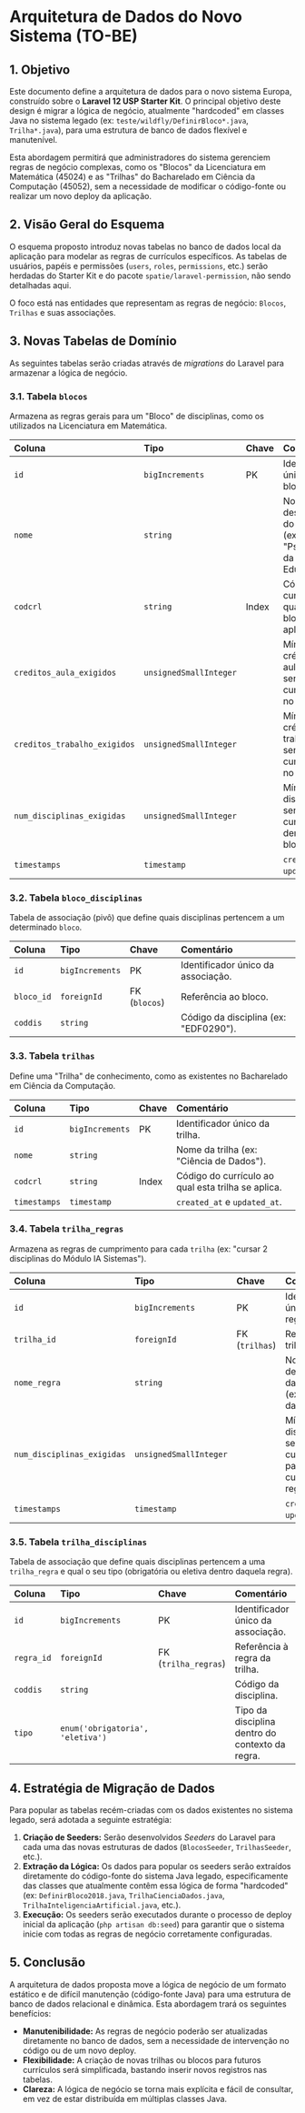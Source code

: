 # Arquitetura de Dados do Novo Sistema (TO-BE)

## 1. Objetivo

Este documento define a arquitetura de dados para o novo sistema Europa, construído sobre o **Laravel 12 USP Starter Kit**. O principal objetivo deste design é migrar a lógica de negócio, atualmente "hardcoded" em classes Java no sistema legado (ex: `teste/wildfly/DefinirBloco*.java`, `Trilha*.java`), para uma estrutura de banco de dados flexível e manutenível.

Esta abordagem permitirá que administradores do sistema gerenciem regras de negócio complexas, como os "Blocos" da Licenciatura em Matemática (45024) e as "Trilhas" do Bacharelado em Ciência da Computação (45052), sem a necessidade de modificar o código-fonte ou realizar um novo deploy da aplicação.

## 2. Visão Geral do Esquema

O esquema proposto introduz novas tabelas no banco de dados local da aplicação para modelar as regras de currículos específicos. As tabelas de usuários, papéis e permissões (`users`, `roles`, `permissions`, etc.) serão herdadas do Starter Kit e do pacote `spatie/laravel-permission`, não sendo detalhadas aqui.

O foco está nas entidades que representam as regras de negócio: `Blocos`, `Trilhas` e suas associações.

## 3. Novas Tabelas de Domínio

As seguintes tabelas serão criadas através de *migrations* do Laravel para armazenar a lógica de negócio.

### 3.1. Tabela `blocos`

Armazena as regras gerais para um "Bloco" de disciplinas, como os utilizados na Licenciatura em Matemática.

| Coluna | Tipo | Chave | Comentário |
| :--- | :--- | :--- | :--- |
| `id` | `bigIncrements` | PK | Identificador único do bloco. |
| `nome` | `string` | | Nome descritivo do bloco (ex: "Psicologia da Educação"). |
| `codcrl` | `string` | Index | Código do currículo ao qual este bloco se aplica. |
| `creditos_aula_exigidos` | `unsignedSmallInteger` | | Mínimo de créditos-aula a serem cumpridos no bloco. |
| `creditos_trabalho_exigidos`| `unsignedSmallInteger` | | Mínimo de créditos-trabalho a serem cumpridos no bloco. |
| `num_disciplinas_exigidas` | `unsignedSmallInteger` | | Mínimo de disciplinas a serem cursadas dentro do bloco. |
| `timestamps` | `timestamp` | | `created_at` e `updated_at`. |

### 3.2. Tabela `bloco_disciplinas`

Tabela de associação (pivô) que define quais disciplinas pertencem a um determinado `bloco`.

| Coluna | Tipo | Chave | Comentário |
| :--- | :--- | :--- | :--- |
| `id` | `bigIncrements` | PK | Identificador único da associação. |
| `bloco_id` | `foreignId` | FK (`blocos`) | Referência ao bloco. |
| `coddis` | `string` | | Código da disciplina (ex: "EDF0290"). |

### 3.3. Tabela `trilhas`

Define uma "Trilha" de conhecimento, como as existentes no Bacharelado em Ciência da Computação.

| Coluna | Tipo | Chave | Comentário |
| :--- | :--- | :--- | :--- |
| `id` | `bigIncrements` | PK | Identificador único da trilha. |
| `nome` | `string` | | Nome da trilha (ex: "Ciência de Dados"). |
| `codcrl` | `string` | Index | Código do currículo ao qual esta trilha se aplica. |
| `timestamps`| `timestamp` | | `created_at` e `updated_at`. |

### 3.4. Tabela `trilha_regras`

Armazena as regras de cumprimento para cada `trilha` (ex: "cursar 2 disciplinas do Módulo IA Sistemas").

| Coluna | Tipo | Chave | Comentário |
| :--- | :--- | :--- | :--- |
| `id` | `bigIncrements` | PK | Identificador único da regra. |
| `trilha_id`| `foreignId` | FK (`trilhas`) | Referência à trilha. |
| `nome_regra`| `string` | | Nome descritivo da regra (ex: "Núcleo da Trilha"). |
| `num_disciplinas_exigidas` | `unsignedSmallInteger` | | Mínimo de disciplinas a serem cursadas para cumprir esta regra. |
| `timestamps`| `timestamp` | | `created_at` e `updated_at`. |

### 3.5. Tabela `trilha_disciplinas`

Tabela de associação que define quais disciplinas pertencem a uma `trilha_regra` e qual o seu tipo (obrigatória ou eletiva dentro daquela regra).

| Coluna | Tipo | Chave | Comentário |
| :--- | :--- | :--- | :--- |
| `id` | `bigIncrements` | PK | Identificador único da associação. |
| `regra_id` | `foreignId` | FK (`trilha_regras`) | Referência à regra da trilha. |
| `coddis` | `string` | | Código da disciplina. |
| `tipo` | `enum('obrigatoria', 'eletiva')` | | Tipo da disciplina dentro do contexto da regra. |

## 4. Estratégia de Migração de Dados

Para popular as tabelas recém-criadas com os dados existentes no sistema legado, será adotada a seguinte estratégia:

1.  **Criação de Seeders:** Serão desenvolvidos *Seeders* do Laravel para cada uma das novas estruturas de dados (`BlocosSeeder`, `TrilhasSeeder`, etc.).
2.  **Extração da Lógica:** Os dados para popular os seeders serão extraídos diretamente do código-fonte do sistema Java legado, especificamente das classes que atualmente contêm essa lógica de forma "hardcoded" (ex: `DefinirBloco2018.java`, `TrilhaCienciaDados.java`, `TrilhaInteligenciaArtificial.java`, etc.).
3.  **Execução:** Os seeders serão executados durante o processo de deploy inicial da aplicação (`php artisan db:seed`) para garantir que o sistema inicie com todas as regras de negócio corretamente configuradas.

## 5. Conclusão

A arquitetura de dados proposta move a lógica de negócio de um formato estático e de difícil manutenção (código-fonte Java) para uma estrutura de banco de dados relacional e dinâmica. Esta abordagem trará os seguintes benefícios:

*   **Manutenibilidade:** As regras de negócio poderão ser atualizadas diretamente no banco de dados, sem a necessidade de intervenção no código ou de um novo deploy.
*   **Flexibilidade:** A criação de novas trilhas ou blocos para futuros currículos será simplificada, bastando inserir novos registros nas tabelas.
*   **Clareza:** A lógica de negócio se torna mais explícita e fácil de consultar, em vez de estar distribuída em múltiplas classes Java.